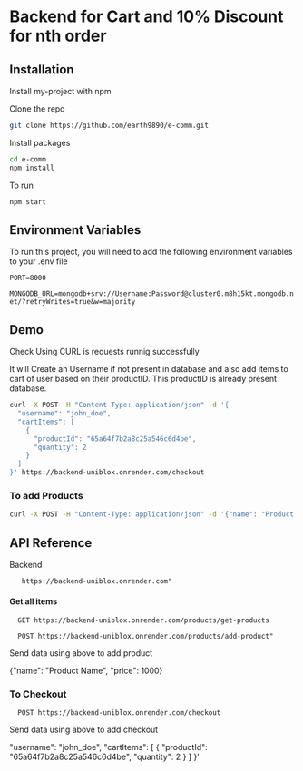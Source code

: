 # Backend for Cart and 10% Discount for nth order 
## Installation

Install my-project with npm


Clone the repo
```bash
git clone https://github.com/earth9890/e-comm.git 
```


Install packages
```bash
cd e-comm
npm install
```

To run 

```bash
npm start
```



    
## Environment Variables

To run this project, you will need to add the following environment variables to your .env file


`PORT=8000`

`MONGODB_URL=mongodb+srv://Username:Password@cluster0.m8h15kt.mongodb.net/?retryWrites=true&w=majority`





## Demo

Check Using CURL is requests runnig successfully


It will Create an Username if not present in database and also add items to cart of user based on their productID. This productID is already present database. 

```bash
curl -X POST -H "Content-Type: application/json" -d '{
  "username": "john_doe",
  "cartItems": [
    {
      "productId": "65a64f7b2a8c25a546c6d4be",
      "quantity": 2
    }
  ]
}' https://backend-uniblox.onrender.com/checkout
```

### To add Products
```bash
curl -X POST -H "Content-Type: application/json" -d '{"name": "Product Name", "price": 19.99}'
```





## API Reference



Backend 
```http
   https://backend-uniblox.onrender.com"
```
#### Get all items
```http
  GET https://backend-uniblox.onrender.com/products/get-products
```
```http
  POST https://backend-uniblox.onrender.com/products/add-product"
```

Send data using above to add product

{"name": "Product Name", "price": 1000}

### To Checkout 

```http
  POST https://backend-uniblox.onrender.com/checkout
```
Send data using above to add checkout 

  "username": "john_doe",
  "cartItems": [
    {
      "productId": "65a64f7b2a8c25a546c6d4be",
      "quantity": 2
    }
  ]
}'



